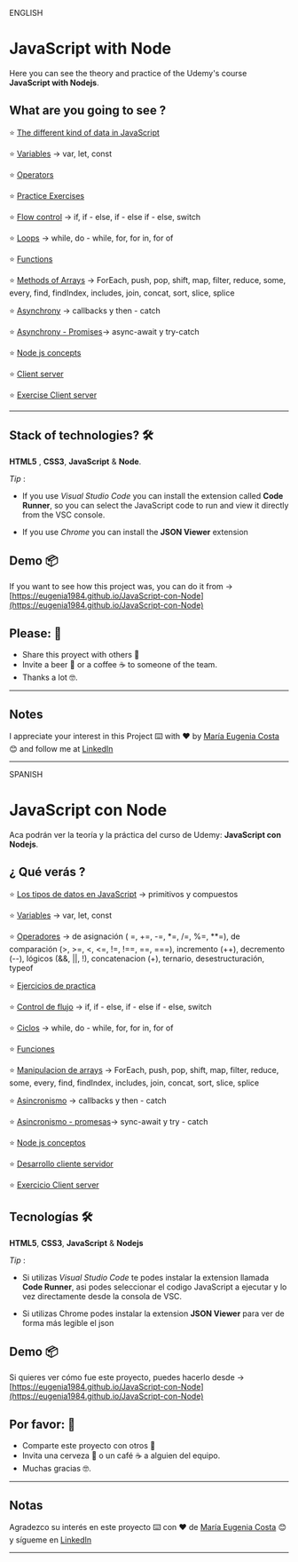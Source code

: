 ENGLISH

# JavaScript with Node

Here you can see the theory and practice of the Udemy's course **JavaScript with Nodejs**.

##  What are you going to see ?

:star: [The different kind of data in JavaScript](https://eugenia1984.github.io/JavaScript-con-Node/01_tipo_de_datos.js)


:star: [Variables](https://eugenia1984.github.io/JavaScript-con-Node/02_variables.js)  -> var, let, const

:star:  [Operators](https://eugenia1984.github.io/JavaScript-con-Node/03_operadores.js)


:star: [Practice Exercises](https://eugenia1984.github.io/JavaScript-con-Node/04_ejercicios_de_practica.js)

:star: [Flow control](https://eugenia1984.github.io/JavaScript-con-Node/05_control_de_flujo.js)  -> if, if - else, if - else if - else, switch

:star: [Loops](https://eugenia1984.github.io/JavaScript-con-Node/06_ciclos.js) -> while, do - while, for, for in, for of

:star: [Functions](https://eugenia1984.github.io/JavaScript-con-Node/07_funciones.js)

:star: [Methods of Arrays](https://eugenia1984.github.io/JavaScript-con-Node/08_manipulacion_arrays.js) -> ForEach, push, pop, shift, map, filter, reduce, some, every, find, findIndex, includes, join, concat, sort, slice, splice

:star: [Asynchrony](https://eugenia1984.github.io/JavaScript-con-Node/09_asincronismo.js) -> callbacks y then - catch

:star: [Asynchrony - Promises](https://eugenia1984.github.io/JavaScript-con-Node/10_promesas.js)-> async-await y try-catch


:star: [Node js concepts](https://eugenia1984.github.io/JavaScript-con-Node/11_node_js.js)

:star: [Client server](https://eugenia1984.github.io/JavaScript-con-Node/12_client_server.js)

:star: [Exercise Client server](https://eugenia1984.github.io/JavaScript-con-Node/11_EjercicioCS)


---

## Stack of technologies?  🛠️

**HTML5** , **CSS3**, **JavaScript** & **Node**.

*Tip* : 

- If you use *Visual Studio Code* you can install the extension called **Code Runner**, so you can select the JavaScript code to run and view it directly from the VSC console.


- If you use *Chrome* you can install the **JSON Viewer** extension

## Demo 📦

If you want to see how this project was, you can do it from ->   [https://eugenia1984.github.io/JavaScript-con-Node](https://eugenia1984.github.io/JavaScript-con-Node)
 


## Please: 🎁

* Share this proyect with others 📢
* Invite a beer 🍺 or a coffee ☕  to someone of the team. 
* Thanks a lot 🤓.


---

## Notes

I appreciate your interest in this Project ⌨️ with ❤️ by [María Eugenia Costa](https://github.com/eugenia1984) 😊 and follow me at [LinkedIn](http://www.linkedin.com/in/maríaeugeniacosta) 

---



SPANISH

# JavaScript con Node

Aca podrán ver la teoría y la práctica del curso de Udemy:  **JavaScript con Nodejs**.

##  ¿ Qué verás ?

:star:  [Los tipos de datos en JavaScript](https://eugenia1984.github.io/JavaScript-con-Node/01_tipo_de_datos.js) -> primitivos y compuestos

:star: [Variables](https://eugenia1984.github.io/JavaScript-con-Node/02_variables.js) -> var, let, const

:star:  [Operadores](https://eugenia1984.github.io/JavaScript-con-Node/03_operadores.js) -> de asignación ( =, +=, -=, *=, /=, %=, **=), de comparación (>, >=, <, <=, !=, !==, ==, ===), incremento (++), decremento (--), lógicos (&&, ||, !), concatenacion (+), ternario, desestructuración, typeof 

:star: [Ejercicios de practica](https://eugenia1984.github.io/JavaScript-con-Node/04_ejercicios_de_practica.js)

:star:  [Control de flujo](https://eugenia1984.github.io/JavaScript-con-Node/05_control_de_flujo.js) -> if, if - else, if - else if - else, switch

:star:  [Ciclos](https://eugenia1984.github.io/JavaScript-con-Node/06_ciclos.js) -> while, do - while, for, for in, for of

:star: [Funciones](https://eugenia1984.github.io/JavaScript-con-Node/07_funciones.js)

:star: [Manipulacion de arrays](https://eugenia1984.github.io/JavaScript-con-Node/08_manipulacion_arrays.js) -> ForEach, push, pop, shift, map, filter, reduce, some, every, find, findIndex, includes, join, concat, sort, slice, splice

:star: [Asincronismo](https://eugenia1984.github.io/JavaScript-con-Node/09_asincronismo.js) -> callbacks y then - catch

:star: [Asincronismo - promesas](https://eugenia1984.github.io/JavaScript-con-Node/10_promesas.js)->  sync-await y try - catch

:star: [Node js conceptos](https://eugenia1984.github.io/JavaScript-con-Node/11_node_js.js)

:star: [Desarrollo cliente servidor](https://eugenia1984.github.io/JavaScript-con-Node/12_client_server.js)

:star: [Exercicio Client server](https://eugenia1984.github.io/JavaScript-con-Node/11_EjercicioCS)


## Tecnologías 🛠️

**HTML5**, **CSS3**,  **JavaScript** & **Nodejs**

*Tip* :

- Si utilizas *Visual Studio Code* te podes instalar la extension llamada **Code Runner**, asi podes seleccionar el codigo JavaScript a ejecutar y lo vez directamente desde la consola de VSC.

- Si utilizas Chrome podes instalar la extension **JSON Viewer** para ver de forma más legible el json

## Demo 📦

Si quieres ver cómo fue este proyecto, puedes hacerlo desde -> [https://eugenia1984.github.io/JavaScript-con-Node](https://eugenia1984.github.io/JavaScript-con-Node)
 


## Por favor: 🎁

* Comparte este proyecto con otros 📢
* Invita una cerveza 🍺 o un café ☕ a alguien del equipo.
* Muchas gracias 🤓.

---

## Notas

Agradezco su interés en este proyecto ⌨️ con ❤️ de [María Eugenia Costa](https://github.com/eugenia1984) 😊 y sígueme en [LinkedIn](http://www.linkedin.com/in/maríaeugeniacosta)


---
